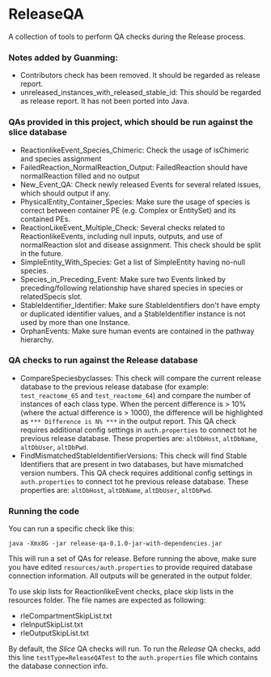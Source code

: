 # ReleaseQA
A collection of tools to perform QA checks during the Release process.

### Notes added by Guanming: 

* Contributors check has been removed. It should be regarded as release report.
* unreleased_instances_with_released_stable_id: This should be regarded as release report. It has not been ported into Java.

### QAs provided in this project, which should be run against the slice database

* ReactionlikeEvent_Species_Chimeric: Check the usage of isChimeric and species assignment
* FailedReaction_NormalReaction_Output: FailedReaction should have normalReaction filled and no output
* New_Event_QA: Check newly released Events for several related issues, which should output if any.
* PhysicalEntity_Container_Species: Make sure the usage of species is correct between container PE (e.g. Complex or EntitySet) and its contained PEs.
* ReactionLikeEvent_Multiple_Check: Several checks related to ReactionlikeEvents, including null inputs, outputs, and use of normalReaction slot and disease assignment. This check should be split in the future.
* SimpleEntity_With_Species: Get a list of SimpleEntity having no-null species.
* Species_in_Preceding_Event: Make sure two Events linked by preceding/following relationship have shared species in species or relatedSpecis slot.
* StableIdentifier_Identifier: Make sure StableIdentifiers don't have empty or duplicated identifier values, and a StableIdentifier instance is not used by more than one Instance. 
* OrphanEvents: Make sure human events are contained in the pathway hierarchy.

### QA checks to run against the Release database

* CompareSpeciesbyclasses: This check will compare the current release database to the previous release database (for example: `test_reactome_65` and `test_reactome_64`) and compare the number of instances of each class type. When the percent difference is > 10% (where the actual difference is > 1000), the difference will be highlighted as `*** Difference is N% ***` in the output report.
This QA check requires additional config settings in `auth.properties` to connect tot he previous release database. These properties are: `altDbHost`, `altDbName`, `altDbUser`, `altDbPwd`.
* FindMismatchedStableIdentifierVersions: This check will find Stable Identifiers that are present in two databases, but have mismatched version numbers.
This QA check requires additional config settings in `auth.properties` to connect tot he previous release database. These properties are: `altDbHost`, `altDbName`, `altDbUser`, `altDbPwd`. 

### Running the code
You can run a specific check like this:

```
java -Xmx8G -jar release-qa-0.1.0-jar-with-dependencies.jar
```

This will run a set of QAs for release. Before running the above, make sure you have edited `resources/auth.properties` to provide required database connection information. All outputs will be generated in the output folder.

To use skip lists for ReactionlikeEvent checks, place skip lists in the resources folder. The file names are expected as following:

* rleCompartmentSkipList.txt
* rleInputSkipList.txt
* rleOutputSkipList.txt

By default, the *Slice* QA checks will run. To run the *Release* QA checks, add this line `testType=ReleaseQATest` to the `auth.properties` file which contains the database connection info.